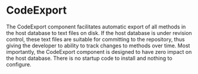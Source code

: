CodeExport
==========

The CodeExport component facilitates automatic export of all methods in the host database to text files on disk.  If the host database is under revision control, these text files are suitable for committing to the repository, thus giving the developer to ability to track changes to methods over time. Most importantly, the CodeExport component is designed to have zero impact on the host database.  There is no startup code to install and nothing to configure.